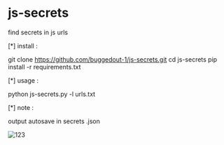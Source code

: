# js-secrets
find secrets in js urls

[*] install : 

git clone https://github.com/buggedout-1/js-secrets.git
cd js-secrets
pip install -r requirements.txt

[*] usage   :

python js-secrets.py -l urls.txt 

[*] note    :  

output autosave in secrets .json


![123](https://github.com/user-attachments/assets/2c056294-60a9-4336-a6eb-74c60d306dbb)
